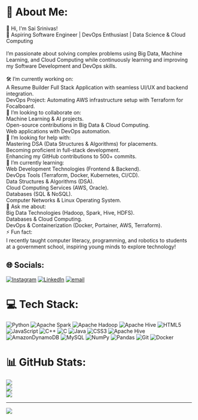 # 💫 About Me:
👋 Hi, I'm Sai Srinivas!<br>🚀 Aspiring Software Engineer | DevOps Enthusiast | Data Science & Cloud Computing<br><br>I’m passionate about solving complex problems using Big Data, Machine Learning, and Cloud Computing while continuously learning and improving my Software Development and DevOps skills.<br><br>🛠️ I’m currently working on:<br>A Resume Builder Full Stack Application with seamless UI/UX and backend integration.<br>DevOps Project: Automating AWS infrastructure setup with Terraform for Focalboard.<br>🤝 I’m looking to collaborate on:<br>Machine Learning & AI projects.<br>Open-source contributions in Big Data & Cloud Computing.<br>Web applications with DevOps automation.<br>🙌 I’m looking for help with:<br>Mastering DSA (Data Structures & Algorithms) for placements.<br>Becoming proficient in full-stack development.<br>Enhancing my GitHub contributions to 500+ commits.<br>🌱 I’m currently learning:<br>Web Development Technologies (Frontend & Backend).<br>DevOps Tools (Terraform, Docker, Kubernetes, CI/CD).<br>Data Structures & Algorithms (DSA).<br>Cloud Computing Services (AWS, Oracle).<br>Databases (SQL & NoSQL).<br>Computer Networks & Linux Operating System.<br>💬 Ask me about:<br>Big Data Technologies (Hadoop, Spark, Hive, HDFS).<br>Databases & Cloud Computing.<br>DevOps & Containerization (Docker, Portainer, AWS, Terraform).<br>⚡ Fun fact:<br>I recently taught computer literacy, programming, and robotics to students at a government school, inspiring young minds to explore technology!


## 🌐 Socials:
[![Instagram](https://img.shields.io/badge/Instagram-%23E4405F.svg?logo=Instagram&logoColor=white)](https://instagram.com/sai.srinivas.405) [![LinkedIn](https://img.shields.io/badge/LinkedIn-%230077B5.svg?logo=linkedin&logoColor=white)](https://linkedin.com/in/https://www.linkedin.com/in/sai-srinivas-bb1b94268/) [![email](https://img.shields.io/badge/Email-D14836?logo=gmail&logoColor=white)](mailto:srinivassai405@gmail.com) 

# 💻 Tech Stack:
![Python](https://img.shields.io/badge/python-3670A0?style=for-the-badge&logo=python&logoColor=ffdd54) ![Apache Spark](https://img.shields.io/badge/Apache%20Spark-FDEE21?style=for-the-badge&logo=apachespark&logoColor=black) ![Apache Hadoop](https://img.shields.io/badge/Apache%20Hadoop-66CCFF?style=for-the-badge&logo=apachehadoop&logoColor=black) ![Apache Hive](https://img.shields.io/badge/Apache%20Hive-FDEE21?style=for-the-badge&logo=apachehive&logoColor=black) ![HTML5](https://img.shields.io/badge/html5-%23E34F26.svg?style=for-the-badge&logo=html5&logoColor=white) ![JavaScript](https://img.shields.io/badge/javascript-%23323330.svg?style=for-the-badge&logo=javascript&logoColor=%23F7DF1E) ![C++](https://img.shields.io/badge/c++-%2300599C.svg?style=for-the-badge&logo=c%2B%2B&logoColor=white) ![C](https://img.shields.io/badge/c-%2300599C.svg?style=for-the-badge&logo=c&logoColor=white) ![Java](https://img.shields.io/badge/java-%23ED8B00.svg?style=for-the-badge&logo=openjdk&logoColor=white) ![CSS3](https://img.shields.io/badge/css3-%231572B6.svg?style=for-the-badge&logo=css3&logoColor=white) ![Apache Hive](https://img.shields.io/badge/Apache%20Hive-FDEE21?style=for-the-badge&logo=apachehive&logoColor=black) ![AmazonDynamoDB](https://img.shields.io/badge/Amazon%20DynamoDB-4053D6?style=for-the-badge&logo=Amazon%20DynamoDB&logoColor=white) ![MySQL](https://img.shields.io/badge/mysql-4479A1.svg?style=for-the-badge&logo=mysql&logoColor=white) ![NumPy](https://img.shields.io/badge/numpy-%23013243.svg?style=for-the-badge&logo=numpy&logoColor=white) ![Pandas](https://img.shields.io/badge/pandas-%23150458.svg?style=for-the-badge&logo=pandas&logoColor=white) ![Git](https://img.shields.io/badge/git-%23F05033.svg?style=for-the-badge&logo=git&logoColor=white) ![Docker](https://img.shields.io/badge/docker-%230db7ed.svg?style=for-the-badge&logo=docker&logoColor=white)
# 📊 GitHub Stats:
![](https://github-readme-stats.vercel.app/api?username=saisrinivas6888&theme=dark&hide_border=false&include_all_commits=true&count_private=true&cache_seconds=1800)<br/>
![](https://github-readme-streak-stats.herokuapp.com/?user=saisrinivas6888&theme=dark&hide_border=false)<br/>
![](https://github-readme-stats.vercel.app/api/top-langs/?username=saisrinivas6888&theme=dark&hide_border=false&include_all_commits=true&count_private=true&layout=compact&cache_seconds=1800)

---
[![](https://visitcount.itsvg.in/api?id=saisrinivas6888&icon=0&color=0)](https://visitcount.itsvg.in)

<!-- Proudly created with GPRM ( https://gprm.itsvg.in ) -->

